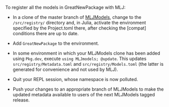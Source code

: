 To register all the models in GreatNewPackage with MLJ:

- In a clone of the master branch of
  [MLJModels](https://github.com/alan-turing-institute/MLJModels.jl),
  change to the `/src/registry/` directory and, in Julia, activate the
  environment specified by the Project.toml there, after checking the
  [compat] conditions there are up to date.
  
- Add `GreatNewPackage` to the environment.

- In some environment in which your MLJModels clone has been added
  using `Pkg.dev`, execute `using MLJmodels; @update`. This updates
  `src/registry/Metadata.toml` and `src/registry/Models.toml` (the
  latter is generated for convenience and not used by MLJ).

-  Quit your REPL session, whose namespace is now polluted.

- Push your changes to an appropriate branch of MLJModels to make
  the updated metadata available to users of the next MLJModels tagged
  release.
  
